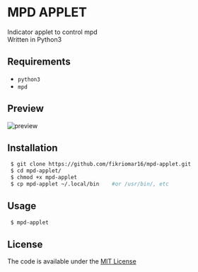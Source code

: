 # MPD APPLET
Indicator applet to control mpd <br>
Written in Python3 <br>

## Requirements
- `python3`
- `mpd`

## Preview
![preview](https://github.com/fikriomar16/mpd-applet/raw/master/preview.png)

## Installation
```sh
 $ git clone https://github.com/fikriomar16/mpd-applet.git
 $ cd mpd-applet/
 $ chmod +x mpd-applet
 $ cp mpd-applet ~/.local/bin    #or /usr/bin/, etc
```
## Usage
```sh
 $ mpd-applet
```

## License
The code is available under the [MIT License](https://github.com/fikriomar16/mpd-applet/blob/master/LICENSE.md)
